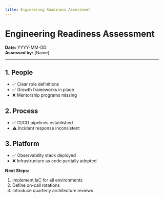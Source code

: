 ```yaml
---
title: Engineering Readiness Assessment
---
```

# Engineering Readiness Assessment

**Date:** YYYY-MM-DD  
**Assessed by:** [Name]  

---

## 1. People
- ✅ Clear role definitions  
- ✅ Growth frameworks in place  
- ❌ Mentorship programs missing  

## 2. Process
- ✅ CI/CD pipelines established  
- ⚠️ Incident response inconsistent  

## 3. Platform
- ✅ Observability stack deployed  
- ❌ Infrastructure as code partially adopted  

**Next Steps:**
1. Implement IaC for all environments  
2. Define on-call rotations  
3. Introduce quarterly architecture reviews  
